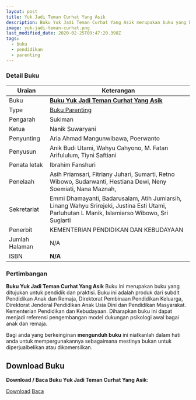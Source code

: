 ```yaml
---
layout: post
title: Yuk Jadi Teman Curhat Yang Asik
description: Buku Yuk Jadi Teman Curhat Yang Asik merupakan buku yang bagi pendidik yang dapat dijadikan referensi pengembangan model dukungan psikologi awal bagai anak dan remaja. Download dan Baca buku parenting Yuk Jadi Teman Curhat Yang Asik.
image: yuk-jadi-teman-curhat.png
last_modified_date: 2020-02-25T09:47:20.398Z
tags:
  - buku
  - pendidikan
  - parenting
---
```


### Detail Buku

|Uraian|Keterangan|
| --- | --- |
|Buku|<a href="/bse/buku-yuk-jadi-teman-curhat-yang-asyk" title="Buku Yuk Jadi Teman Curhat Yang Asik"><strong>Buku Yuk Jadi Teman Curhat Yang Asik</strong></a>|
|Type|<a href="/bse/parenting" title="Buku Parenting" target="_blank">Buku Parenting</a>|
|Pengarah|Sukiman|
|Ketua|Nanik Suwaryani|
|Penyunting|Aria Ahmad Mangunwibawa, Poerwanto|
|Penyusun|Anik Budi Utami, Wahyu Cahyono, M. Fatan Arifululum, Tiyni Saftiani|
|Penata letak|Ibrahim Fanshuri|
|Penelaah|Asih Priamsari, Fitriany Juhari, Sumarti, Retno Wibowo, Sudarwanti, Hestiana Dewi, Neny Soemiati, Nana Maznah, |Indra Nurpatria, Anisa Nadia|
|Sekretariat|Emmi Dhamayanti, Badarusalam, Atih Jumiarsih, Linang Wahyu Srirejeki, Justina Esti Utami, Parluhutan L Manik, Islamiarso Wibowo, Sri Sugiarti|
|Penerbit|KEMENTERIAN PENDIDIKAN DAN KEBUDAYAAN|
|Jumlah Halaman|N/A|
|ISBN|<strong>N/A</strong>|

### Pertimbangan
**Buku Yuk Jadi Teman Curhat Yang Asik** Buku ini merupakan buku yang ditujukan untuk pendidik dan praktisi. Buku ini adalah produk dari subdit Pendidikan Anak dan Remaja, Direktorat Pembinaan Pendidikan Keluarga, Direktorat Jenderal Pendidikan Anak Usia Dini dan Pendidikan Masyarakat. Kementerian Pendidikan dan Kebudayaan. Diharapkan buku ini dapat menjadi referensi pengembangan model dukungan psikologi awal bagai anak dan remaja.

Bagi anda yang berkeinginan <b>mengunduh buku</b> ini niatkanlah dalam hati anda untuk mempergunakannya sebagaimana mestinya bukan untuk diperjualbelikan atau dikomersilkan.
  
## Download Buku
**Download / Baca Buku Yuk Jadi Teman Curhat Yang Asik**:
<p class="center"><a class="button download" href="https://docs.google.com/uc?export=download&id=1YFV2ukj1I8lZ4MFRdGQxfUMrxlbYrMz5" rel="nofollow" target="_blank" title="Download Buku Yuk Jadi Teman Curhat Yang Asik">Download</a>
<a class="button demo open-dialog" href="https://drive.google.com/file/d/1YFV2ukj1I8lZ4MFRdGQxfUMrxlbYrMz5/preview" rel="nofollow" target="_blank" title="Baca Buku Yuk Jadi Teman Curhat Yang Asik">Baca</a></p>
